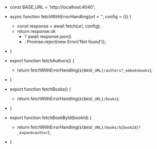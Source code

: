- const BASE_URL = 'http://localhost:4040';

- async function fetchWithErrorHandling(url = '', config = {}) {
  - const response = await fetch(url, config);
  - return response.ok
    - ? await response.json()
    - : Promise.reject(new Error('Not found'));
- }

- export function fetchAuthors() {
  - return fetchWithErrorHandling(`${BASE_URL}/authors?_embed=books`);
- }

- export function fetchBooks() {
  - return fetchWithErrorHandling(`${BASE_URL}/books`);
- }

- export function fetchBookById(bookId) {
  - return fetchWithErrorHandling(`${BASE_URL}/books/${bookId}?_expand=author`);
- }
